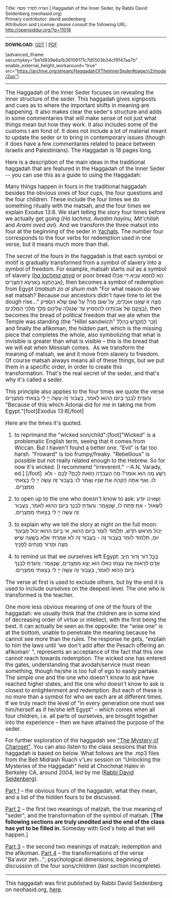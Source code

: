 <html>
<head></head>
<body>
Title: הגדה לסדר פסח | Haggadah of the Inner Seder, by Rabbi David Seidenberg (neohasid.org)<br />
Primary contributor: david.seidenberg<br />
Attribution and License: please consult the following URL: <a href="http://opensiddur.org/?p=11018">http://opensiddur.org/?p=11018</a>
<p />
<hr />

<style type="text/css" media="all">.printfriendly {display: none!important;}</style>

<strong>DOWNLOAD:</strong> <a href="https://archive.org/download/HaggadahOfTheInnerSeder/Haggadah%20of%20the%20Inner%20Seder%20%28Rabbi%20David%20Seidenberg%2C%20neohasid.org%202019%29.odt">ODT</a> | <a href="https://archive.org/download/HaggadahOfTheInnerSeder/Haggadah%20of%20the%20Inner%20Seder%20%28Rabbi%20David%20Seidenberg%2C%20neohasid.org%202019%29.pdf">PDF</a>

[advanced_iframe securitykey="be1d939e6a1b36109171c7d5503b34cf9147aa7b" enable_external_height_workaround="true" src="https://archive.org/stream/HaggadahOfTheInnerSeder#page/n2/mode/2up"]

<hr />

<div class="english" style="font-size: 1.2em;">

The Haggadah of the Inner Seder focuses on revealing the inner structure of the seder. This haggadah gives signposts and cues as to where the important shifts in meaning are happening. It also makes clear the seder's structure and adds in some commentaries that will make sense of not just what things mean but how they work. It also includes some of the customs I am fond of. It does not include a lot of material meant to update the seder or to bring in contemporary issues (though it does have a few commentaries related to peace between Israelis and Palestinians). The Haggadah is 18 pages long.

Here is a description of the main ideas in the traditional haggadah that are featured in the Haggadah of the Inner Seder -- you can use this as a guide to using the Haggadah:

Many things happen in fours in the traditional haggadah besides the obvious ones of four cups, the four questions and the four children. These include the four times we do something ritually with the matsah, and the four times we explain Exodus 13:8. We start telling the story four times before we actually get going (<em>Ha lachma, Avadim hayinu, Mit'chilah</em> and <em>Arami oved avi</em>). And we transform the three matsot into four at the beginning of the seder in <a href="/torah/yachats_generosity/">Yachats</a>. The number four corresponds to the four verbs for redemption used in one verse, but it means much more than that. 

The secret of the fours in the haggadah is that each symbol or motif is gradually transformed from a symbol of slavery into a symbol of freedom. For example, matsah starts out as a symbol of slavery (<a href="http://neohasid.org/torah/yachats_generosity/"><em>ha lachma anya</em></a> or poor bread <span class="hebrew">הָא לַחְמָא עַנְיָא דִי אֲכָלוּ אַבְהָתָנָא בְּאַרְעָא דְמִצְרָיִם</span>), then becomes a symbol of redemption from Egypt  (<em>matsah zo al shum mah</em> "For what reason do we eat matsah? Because our ancestors didn't have time to let the dough rise..." <span class="hebrew">מַצָּה זוֹ שֶׁאָנוּ אוֹכְלִים, עַל שׁוּם מָה? עַל שׁוּם שֶׁלֹא הִסְפִּיק בְּצֵקָם שֶׁל אֲבוֹתֵינוּ לְהַחֲמִיץ עַד שֶׁנִּגְלָה עֲלֵיהֶם מֶלֶךְ מַלְכֵי הַמְּלָכִים</span>), then becomes the bread of political freedom that we ate when the Temple was standing (the "Hillel sandwich" <span class="hebrew">זֵכֶר לְמִקְדָּשׁ כְּהִלֵּל</span>) and finally the afikoman, the hidden part, which is the missing piece that completes the whole, also symbolizing that what is invisible is greater than what is visible – this is the bread that we will eat when Messiah comes. &nbsp;As we transform the meaning of matsah, we and it move from slavery to freedom. Of course matsah always means all of these things, but we put them in a specific order, in order to create this transformation.&nbsp;That's the real secret of the seder, and that's why it's called a seder.

This principle also applies to the four times we quote the verse <span class="hebrew">וְהִגַּדְתָּ לְבִנְךָ בַּיוֹם הַהוּא לֵאמֹר, בַּעֲבוּר זֶה עָשָׂה יְיָ לִי בְּצֵאתִי מִמִּצְרָיִם </span> "Because of this which Adonai did for me in taking me from Egypt."[foot]Exodus 13:8[/foot]

Here are the times it's quoted.

1) to reprimand the "wicked son/child":[foot]"Wicked" is a problematic English term, seeing that it comes from Wiccan. But I haven't found a better one. "Evil" is far too harsh. "Froward" is too frumpy/freaky. "Rebellious" is possible but not really related enough to the Hebrew. So for now it's wicked. [I recommend "irreverent." --A.N. Varady, ed.] [/foot]&nbsp;
<span class="hebrew">רָשָׁע מָה הוּא אוֹמֵר? מָה הָעֲבֹדָה הַזֹּאת לָכֶם? לָכֶם - וְלֹא לוֹ. וְאַף אַתָּה הַקְהֵה אֶת שִנָּיו וֶאֱמֹר לוֹ: בַּעֲבוּר זֶה עָשָׂה יְיָ לִי בְּצֵאתִי מִמִּצְרָיִם.‏</span>

2) to open up to the one who doesn't know to ask:
<span class="hebrew">וְשֶׁאֵינוֹ יוֹדֵעַ לִשְׁאוֹל - אַתְּ פְּתַח לוֹ, שֶׁנֶּאֱמַר: וְהִגַּדְתָּ לְבִנְךָ בַּיוֹם הַהוּא לֵאמֹר, בַּעֲבוּר זֶה עָשָׂה יְיָ לִי בְּצֵאתִי מִמִּצְרָיִם.‏</span>

3) to explain why we tell the story at night on the full moon:
<span class="hebrew">יָכוֹל מֵרֹאשׁ חֹדֶשׁ, תַּלְמוּד לוֹמַר בַּיוֹם הַהוּא, אִי בַּיוֹם הַהוּא יָכוֹל מִבְּעוֹד יוֹם, תַּלְמוּד לוֹמַר בַּעֲבוּר זֶה - בַּעֲבוּר זֶה לֹא אָמַרְתִּי אֶלָא בְּשָׁעָה שֶׁיֵּשׁ מַצָּה וּמָרוֹר מֻנָּחִים לְפָנֶיךָ‏</span>

4) to remind us that we ourselves left Egypt:
<span class="hebrew">בְּכָל דּוֹר וָדוֹר חַיָּב אָדָם לִרְאוֹת אֶת עַצְמוֹ כְּאִלּוּ הוּא יָצָא מִמִּצְרַיִם, שֶׁנֶּאֱמַר: וְהִגַּדְתָּ לְבִנְךָ בַּיוֹם הַהוּא לֵאמֹר, בַּעֲבוּר זֶה עָשָׂה יְיָ לִי בְּצֵאתִי מִמִּצְרָיִם.‏</span>

The verse at first is used to exclude others, but by the end it is used to include ourselves on the deepest level. The one who is transformed is the teacher.

One more less obvious meaning of one of the fours of the haggadah: we usually think that the children are in some kind of decreasing order of virtue or intellect, with the first being the best. It can actually be seen as the opposite: the "wise one" is at the bottom, unable to penetrate the meaning because he cannot see more than the rules. The response he gets, "explain to him the laws until 'we don't add after the Pesach offering an afikoman' ", represents an acceptance of the fact that this one cannot reach towards redemption. The wicked one has entered the gates, understanding that avodah/service must mean something, though he/she is too full of ego to easily partake. The simple one and the one who doesn't know to ask have reached higher states, and the one who doesn't know to ask is closest to enlightenment and redemption. But each of these is no more than a symbol for who we each are at different times. If we truly reach the level of "in every generation one must see him/herself as if he/she left Egypt" – which comes when all four children, i.e. all parts of ourselves, are brought together into the experience – then we have attained the purpose of the seder.

For further exploration of the haggadah see <a href="http://neohasid.org/torah/mystery_of_charoset">"The Mystery of Charoset"</a>. You can also listen to the class sessions that this haggadah is based on below. What follows are the .mp3 files from the Beit Midrash Ruach v'Lev session on "Unlocking the Mysteries of the Haggadah" held at Chochmat Halev in Berkeley CA, around 2004, led by me (<a href="http://neohasid.org/about/teaching/">Rabbi David Seidenberg</a>).

<a href="http://neohasid.org/audio/classes/unlocking part1.mp3"><u>Part 1</u></a> – the obvious fours of the haggadah, what they mean, and a list of the hidden fours to be discussed.


<a href="http://neohasid.org/audio/classes/unlocking part2.mp3"><u>Part 2</u></a> – the first two meanings of matzah, the true meaning of "seder", and the transformation of the symbol of matsah.
[<strong>The following sections are truly unedited and the end of the class has yet to be filled in. </strong>Someday with God's help all that will happen.]
<p><a href="http://neohasid.org/audio/classes/unlocking part3.mp3"><u>Part 3</u></a> – the second two meanings of matzah; redemption and the afikoman.
<a href="http://neohasid.org/audio/classes/unlocking part4.mp3"><u>Part 4</u></a> – the transformations of the verse "Ba'avor zeh..."; psychological dimensions; beginning of discussion of the four sons/children (last section incomplete).

<hr />

This haggadah was first published by Rabbi David Seidenberg on neohasid.org, <a href="http://neohasid.org/zman/pesach/InnerSeder/">here</a>.
</body>
</html>